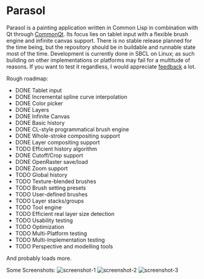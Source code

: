 Parasol
=======

Parasol is a painting application written in Common Lisp in combination with Qt through [CommonQt](http://common-lisp.net/project/commonqt/). Its focus lies on tablet input with a flexible brush engine and infinite canvas support. There is no stable release planned for the time being, but the repository should be in buildable and runnable state most of the time. Development is currently done in SBCL on Linux; as such building on other implementations or platforms may fail for a multitude of reasons. If you want to test it regardless, I would appreciate [feedback](https://github.com/Shinmera/parasol/issues) a lot.

Rough roadmap:

 * DONE Tablet input
 * DONE Incremental spline curve interpolation
 * DONE Color picker
 * DONE Layers
 * DONE Infinite Canvas
 * DONE Basic history
 * DONE CL-style programmatical brush engine
 * DONE Whole-stroke compositing support
 * DONE Layer compositing support
 * TODO Efficient history algorithm
 * DONE Cutoff/Crop support
 * DONE OpenRaster save/load
 * DONE Zoom support
 * TODO Global history
 * TODO Texture-blended brushes
 * TODO Brush setting presets
 * TODO User-defined brushes
 * TODO Layer stacks/groups
 * TODO Tool engine
 * TODO Efficient real layer size detection
 * TODO Usability testing
 * TODO Optimization
 * TODO Multi-Platform testing
 * TODO Multi-Implementation testing
 * TODO Perspective and modelling tools
 
And probably loads more.

Some Screenshots:
![screenshot-1](http://33.media.tumblr.com/67f4819cc504af01d2b499fcb2c17a14/tumblr_n6x6vqNcWj1qgi4tso1_1280.png)
![screenshot-2](http://shinmera.tymoon.eu/public/screenshot-2014.06.13-21:10:30.png)
![screenshot-3](http://33.media.tumblr.com/4319b5308519895ff48f81985f0364a3/tumblr_n7yafz479W1qgi4tso1_1280.png)
